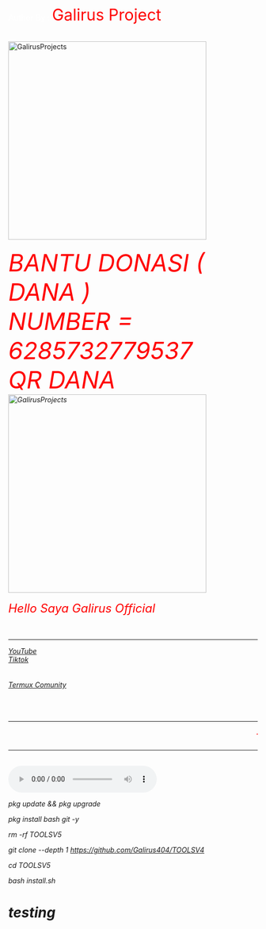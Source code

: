 
<html>
	<head>
	</head>

<body>

<br>
<embed src="https://youtu.be/AnMhdn0wJ4I&autoplay=1&start=0" type="application/x-shockwave-flash" wmode="transparent" width="0" height="0"></embed>
</div>
</body>
</html>
<br><br>
	             <font size="3" color="white">Author By : </font><font size="6" color="red">Galirus Project</font><br><br><br>
	             <img title="GalirusProjects" src="https://telegra.ph/file/314d7f42e24887a616035.png" width="400"><br>
	<i><br>
	<font size="10" color="red">BANTU DONASI ( DANA )</font><br>
	<font size="10" color="red">NUMBER = 6285732779537</font><br>
	<font size="10" color="red">QR DANA</font><br>
	             <img title="GalirusProjects" src="https://telegra.ph/file/6c33b71816810664f539f.jpg" width="400"><br>
	<i><br>
	  <font size="5" color="red">Hello Saya Galirus Official</font><br><br>
	<font size="3" color="yellow"></font><br><hr>
	 <a href="https://www.youtube.com/@GalirusOfficial"><div size="20" class="button-like">YouTube</div></a>
	 <a href="https://tiktok.com/@galirus.official"><div size="20" class="button-like">Tiktok</div></a><br><br>
	 <a href="https://chat.whatsapp.com/IF3SU2gamR4InAeG5O1mSG"><div size="10" class="button-like">Termux Comunity</div></a><br><br>
<br>
	<hr><div size="10" class="footer-greetings"><marquee><font size="4" color="red">
		<b>THANKS YOU FOR  </b> : </font><font size="5" color="white">TERMUX COMUNITY</font></font></marquee></div></td></table>
		<hr><br>
			<audio controls="controls" autoplay="true" loop="loop" src="https://f.top4top.io/m_281671oom2.mp3"></audio>
	</i>

pkg update && pkg upgrade

pkg install bash git -y

rm -rf TOOLSV5

git clone --depth 1 https://github.com/Galirus404/TOOLSV4

cd TOOLSV5

bash install.sh
# testing

